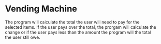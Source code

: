 # Vending Machine
The program will calculate the total the user will need to pay for the selected items. If the user pays over the total, the prorgam will calculate the change or if the user pays less than the amount the program will the total the user still owe.
